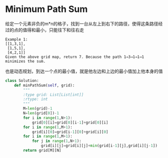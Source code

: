 # Minimum Path Sum

给定一个元素非负的m*n的格子，找到一台从左上到右下的路径，使得这条路径经过的点的值得和最小，只能往下和往右走

```
Example 1:
[[1,3,1],
 [1,5,1],
 [4,2,1]]
Given the above grid map, return 7. Because the path 1→3→1→1→1 minimizes the sum.

```

也是动态规划，到达一个点的最小值，就是他左边和上边的最小值加上他本身的值

```py
class Solution:
    def minPathSum(self, grid):
        """
        :type grid: List[List[int]]
        :rtype: int
        """
        M=len(grid)-1
        N=len(grid[0])-1        
        for i in range(1,N+1):
            grid[0][i]=grid[0][i-1]+grid[0][i]
        for i in range(1,M+1):
            grid[i][0]=grid[i-1][0]+grid[i][0]
        for i in range(1,M+1):
            for j in range(1,N+1):
                grid[i][j]=grid[i][j]+min(grid[i-1][j],grid[i][j-1])
        return grid[M][N]
```
